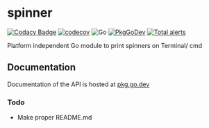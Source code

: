 # spinner

[![Codacy Badge](https://api.codacy.com/project/badge/Grade/c0c8fe5903194ebcbe781a8c3966d249)](https://app.codacy.com/manual/yashhanda7/spinner?utm_source=github.com&utm_medium=referral&utm_content=Yash-Handa/spinner&utm_campaign=Badge_Grade_Dashboard)
[![codecov](https://codecov.io/gh/Yash-Handa/spinner/branch/master/graph/badge.svg)](https://codecov.io/gh/Yash-Handa/spinner)
![Go](https://github.com/Yash-Handa/spinner/workflows/Go/badge.svg)
[![PkgGoDev](https://pkg.go.dev/badge/github.com/Yash-Handa/spinner)](https://pkg.go.dev/github.com/Yash-Handa/spinner)
[![Total alerts](https://img.shields.io/lgtm/alerts/g/Yash-Handa/spinner.svg?logo=lgtm&logoWidth=18)](https://lgtm.com/projects/g/Yash-Handa/spinner/alerts/)

Platform independent Go module to print spinners on Terminal/ cmd

## Documentation

Documentation of the API is hosted at [pkg.go.dev](https://pkg.go.dev/github.com/Yash-Handa/spinner)

### Todo

- Make proper README.md
